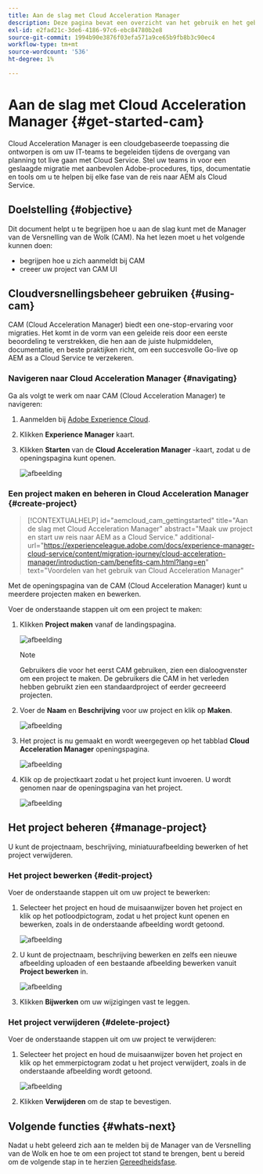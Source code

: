 ```yaml
---
title: Aan de slag met Cloud Acceleration Manager
description: Deze pagina bevat een overzicht van het gebruik en het gebruik van Cloud Acceleration Manager.
exl-id: e2fad21c-3de6-4186-97c6-ebc84780b2e8
source-git-commit: 1994b90e3876f03efa571a9ce65b9fb8b3c90ec4
workflow-type: tm+mt
source-wordcount: '536'
ht-degree: 1%

---
```


# Aan de slag met Cloud Acceleration Manager {#get-started-cam}

Cloud Acceleration Manager is een cloudgebaseerde toepassing die ontworpen is om uw IT-teams te begeleiden tijdens de overgang van planning tot live gaan met Cloud Service. Stel uw teams in voor een geslaagde migratie met aanbevolen Adobe-procedures, tips, documentatie en tools om u te helpen bij elke fase van de reis naar AEM als Cloud Service.

## Doelstelling {#objective}

Dit document helpt u te begrijpen hoe u aan de slag kunt met de Manager van de Versnelling van de Wolk (CAM). Na het lezen moet u het volgende kunnen doen:

* begrijpen hoe u zich aanmeldt bij CAM
* creeer uw project van CAM UI

## Cloudversnellingsbeheer gebruiken {#using-cam}

CAM (Cloud Acceleration Manager) biedt een one-stop-ervaring voor migraties. Het komt in de vorm van een geleide reis door een eerste beoordeling te verstrekken, die hen aan de juiste hulpmiddelen, documentatie, en beste praktijken richt, om een succesvolle Go-live op AEM as a Cloud Service te verzekeren.

### Navigeren naar Cloud Acceleration Manager {#navigating}

Ga als volgt te werk om naar CAM (Cloud Acceleration Manager) te navigeren:

1. Aanmelden bij [Adobe Experience Cloud](https://experience.adobe.com).

1. Klikken **Experience Manager** kaart.

1. Klikken **Starten** van de **Cloud Acceleration Manager** -kaart, zodat u de openingspagina kunt openen.

   ![afbeelding](/help/journey-migration/cloud-acceleration-manager/assets/cam-1.png)

### Een project maken en beheren in Cloud Acceleration Manager {#create-project}

>[!CONTEXTUALHELP]
>id="aemcloud_cam_gettingstarted"
>title="Aan de slag met Cloud Acceleration Manager"
>abstract="Maak uw project en start uw reis naar AEM as a Cloud Service."
>additional-url="https://experienceleague.adobe.com/docs/experience-manager-cloud-service/content/migration-journey/cloud-acceleration-manager/introduction-cam/benefits-cam.html?lang=en" text="Voordelen van het gebruik van Cloud Acceleration Manager"

Met de openingspagina van de CAM (Cloud Acceleration Manager) kunt u meerdere projecten maken en bewerken.

Voer de onderstaande stappen uit om een project te maken:

1. Klikken **Project maken** vanaf de landingspagina.

   ![afbeelding](/help/journey-migration/cloud-acceleration-manager/assets/cam-2.png)

   >[!NOTE]
   >Gebruikers die voor het eerst CAM gebruiken, zien een dialoogvenster om een project te maken. De gebruikers die CAM in het verleden hebben gebruikt zien een standaardproject of eerder gecreeerd projecten.

1. Voer de **Naam** en **Beschrijving** voor uw project en klik op **Maken**.

   ![afbeelding](/help/journey-migration/cloud-acceleration-manager/assets/cam-3.png)

1. Het project is nu gemaakt en wordt weergegeven op het tabblad **Cloud Acceleration Manager** openingspagina.

   ![afbeelding](/help/journey-migration/cloud-acceleration-manager/assets/cam-landing.png)

1. Klik op de projectkaart zodat u het project kunt invoeren. U wordt genomen naar de openingspagina van het project.

   ![afbeelding](/help/journey-migration/cloud-acceleration-manager/assets/cam-5.png)

## Het project beheren {#manage-project}

U kunt de projectnaam, beschrijving, miniatuurafbeelding bewerken of het project verwijderen.

### Het project bewerken {#edit-project}

Voer de onderstaande stappen uit om uw project te bewerken:

1. Selecteer het project en houd de muisaanwijzer boven het project en klik op het potloodpictogram, zodat u het project kunt openen en bewerken, zoals in de onderstaande afbeelding wordt getoond.

   ![afbeelding](/help/journey-migration/cloud-acceleration-manager/assets/cam-4.png)

1. U kunt de projectnaam, beschrijving bewerken en zelfs een nieuwe afbeelding uploaden of een bestaande afbeelding bewerken vanuit **Project bewerken** in.

   ![afbeelding](/help/journey-migration/cloud-acceleration-manager/assets/cam-edit.png)

1. Klikken **Bijwerken** om uw wijzigingen vast te leggen.

### Het project verwijderen {#delete-project}

Voer de onderstaande stappen uit om uw project te verwijderen:

1. Selecteer het project en houd de muisaanwijzer boven het project en klik op het emmerpictogram zodat u het project verwijdert, zoals in de onderstaande afbeelding wordt getoond.

   ![afbeelding](/help/journey-migration/cloud-acceleration-manager/assets/cam-4.png)

1. Klikken **Verwijderen** om de stap te bevestigen.

## Volgende functies {#whats-next}

Nadat u hebt geleerd zich aan te melden bij de Manager van de Versnelling van de Wolk en hoe te om een project tot stand te brengen, bent u bereid om de volgende stap in te herzien [Gereedheidsfase](https://experienceleague.adobe.com/docs/experience-manager-cloud-service/content/migration-journey/cloud-acceleration-manager/using-cam/cam-readiness-phase.html?lang=en).
